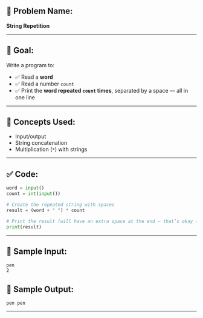 ## 🧩 **Problem Name:**

**String Repetition**

---

## 🎯 **Goal:**

Write a program to:

- ✅ Read a **word**
- ✅ Read a number `count`
- ✅ Print the **word repeated `count` times**, separated by a space — all in one line

---

## 🧠 **Concepts Used:**

- Input/output
- String concatenation
- Multiplication (`*`) with strings

---

## ✅ **Code:**

```python
word = input()
count = int(input())

# Create the repeated string with spaces
result = (word + " ") * count

# Print the result (will have an extra space at the end — that’s okay for now)
print(result)
```

---

## 🧪 **Sample Input:**

```
pen
2
```

## 🧾 **Sample Output:**

```
pen pen
```

---
